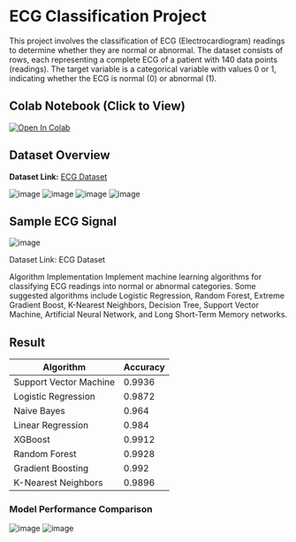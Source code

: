# ECG Classification Project

This project involves the classification of ECG (Electrocardiogram) readings to determine whether they are normal or abnormal. The dataset consists of rows, each representing a complete ECG of a patient with 140 data points (readings). The target variable is a categorical variable with values 0 or 1, indicating whether the ECG is normal (0) or abnormal (1).

## Colab Notebook (Click to View)
[![Open In Colab](https://colab.research.google.com/assets/colab-badge.svg)](https://colab.research.google.com/drive/1D3ie2joEcyNI5AJddHxkIQ411FhxcvsR?usp=sharing)
## Dataset Overview
**Dataset Link:** [ECG Dataset](https://www.kaggle.com/datasets/devavratatripathy/ecg-dataset/data)

![image](https://github.com/amiruzzaman1/Heart-Disease-Detection-with-ECG/assets/68743925/6acee237-0615-4308-b7e7-7aa4b979aa02)
![image](https://github.com/amiruzzaman1/Heart-Disease-Detection-with-ECG/assets/68743925/58507133-fc1b-4bc1-9b8c-187d40476eea)
![image](https://github.com/amiruzzaman1/Heart-Disease-Detection-with-ECG/assets/68743925/25fcea00-146f-4c18-9acf-c8094b0d88bb)
![image](https://github.com/amiruzzaman1/Heart-Disease-Detection-with-ECG/assets/68743925/5d7002bc-e681-4d39-9a98-cd560261be3c)

## Sample ECG Signal
![image](https://github.com/amiruzzaman1/Heart-Disease-Detection-with-ECG/assets/68743925/7084952d-91a3-4c7c-aa7d-6e8be6a77c86)


Dataset Link: ECG Dataset

Algorithm Implementation
Implement machine learning algorithms for classifying ECG readings into normal or abnormal categories. Some suggested algorithms include Logistic Regression, Random Forest, Extreme Gradient Boost, K-Nearest Neighbors, Decision Tree, Support Vector Machine, Artificial Neural Network, and Long Short-Term Memory networks.


## Result

| Algorithm              | Accuracy |
|------------------------|----------|
| Support Vector Machine | 0.9936   |
| Logistic Regression    | 0.9872   |
| Naive Bayes            | 0.964    |
| Linear Regression      | 0.984    |
| XGBoost                | 0.9912   |
| Random Forest          | 0.9928   |
| Gradient Boosting      | 0.992    |
| K-Nearest Neighbors    | 0.9896   |

### Model Performance Comparison
![image](https://github.com/amiruzzaman1/Heart-Disease-Detection-with-ECG/assets/68743925/1604dc00-a043-4ed1-bd18-9bf6dc766d38)
![image](https://github.com/amiruzzaman1/Heart-Disease-Detection-with-ECG/assets/68743925/c9436334-2263-48bc-bcf7-04a1afaef08e)



